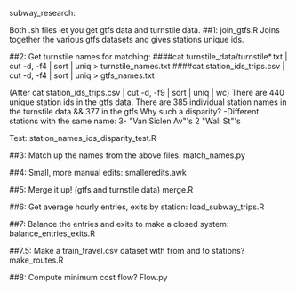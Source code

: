 subway_research:

Both .sh files let you get gtfs data and turnstile data.
##1: join_gtfs.R
Joins together the various gtfs datasets and gives stations unique ids.

##2: Get turnstile names for matching:
####cat turnstile_data/turnstile*.txt | cut -d, -f4 | sort | uniq > turnstile_names.txt
####cat station_ids_trips.csv | cut -d, -f4 | sort | uniq > gtfs_names.txt

(After cat station_ids_trips.csv | cut -d, -f9 | sort | uniq | wc)
There are 440 unique station ids in the gtfs data.
There are 385 individual station names in the turnstile data && 377 in the gtfs
Why such a disparity?
-Different stations with the same name:
3- "Van Siclen Av"'s
2 "Wall St"'s

Test:
station_names_ids_disparity_test.R

##3: Match up the names from the above files.
match_names.py

##4: Small, more manual edits:
smalleredits.awk

##5: Merge it up! (gtfs and turnstile data)
merge.R

##6: Get average hourly entries, exits by station:
load_subway_trips.R

##7: Balance the entries and exits to make a closed system:
balance_entries_exits.R

##7.5: Make a train_travel.csv dataset with from and to stations?
make_routes.R

##8: Compute minimum cost flow?
Flow.py




